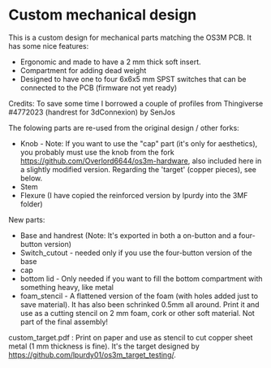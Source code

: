 # Custom mechanical design


This is a custom design for mechanical parts matching the OS3M PCB. It has some nice features:
* Ergonomic and made to have a 2 mm thick soft insert.
* Compartment for adding dead weight
* Designed to have one to four 6x6x5 mm SPST switches that can be connected to the PCB (firmware not yet ready)

Credits: To save some time I borrowed a couple of profiles from Thingiverse #4772023 (handrest for 3dConnexion) by SenJos

The folowing parts are re-used from the original design / other forks:
* Knob - Note: If you want to use the "cap" part (it's only for aesthetics), you probably must use the knob from the fork https://github.com/Overlord6644/os3m-hardware, also included here in a slightly modified version. Regarding the 'target' (copper pieces), see below.
* Stem 
* Flexure (I have copied the reinforced version by lpurdy into the 3MF folder)

New parts:
* Base and handrest (Note: It's exported in both a on-button and a four-button version)
* Switch_cutout - needed only if you use the four-button version of the base
* cap
* bottom lid - Only needed if you want to fill the bottom compartment with something heavy, like metal
* foam_stencil - A flattened version of the foam (with holes added just to save material). It has also been schrinked 0.5mm all around. Print it and use as a cutting stencil on 2 mm foam, cork or other soft material. Not part of the final assembly!

custom_target.pdf : Print on paper and use as stencil to cut copper sheet metal (1 mm thickness is fine). It's the target designed by https://github.com/lpurdy01/os3m_target_testing/.  

